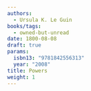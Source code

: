 ```yaml
---
authors:
  - Ursula K. Le Guin
books/tags:
  - owned-but-unread
date: 1800-08-08
draft: true
params:
  isbn13: "9781842556313"
  year: "2008"
title: Powers
weight: 1
---
```


<!--more-->
